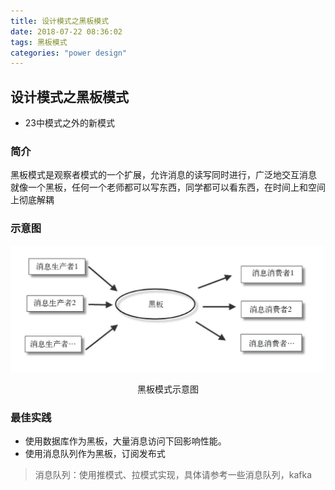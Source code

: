 ```yaml
---
title: 设计模式之黑板模式
date: 2018-07-22 08:36:02
tags: 黑板模式
categories: "power design"
---
```


## 设计模式之黑板模式
* 23中模式之外的新模式

### 简介
黑板模式是观察者模式的一个扩展，允许消息的读写同时进行，广泛地交互消息
就像一个黑板，任何一个老师都可以写东西，同学都可以看东西，在时间上和空间上彻底解耦


### 示意图
![黑板模式示意图](images/2018-07-22-1.png)
<center>黑板模式示意图</center>

### 最佳实践
* 使用数据库作为黑板，大量消息访问下回影响性能。
* 使用消息队列作为黑板，订阅发布式

> 消息队列：使用推模式、拉模式实现，具体请参考一些消息队列，kafka

